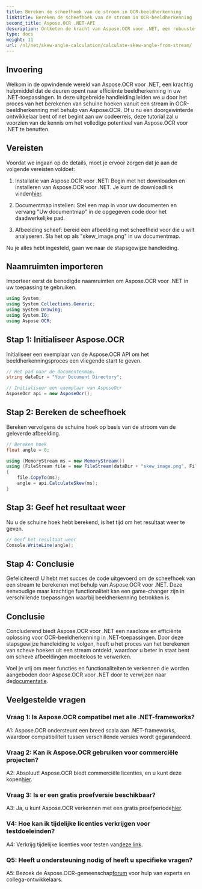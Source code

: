 ```yaml
---
title: Bereken de scheefhoek van de stroom in OCR-beeldherkenning
linktitle: Bereken de scheefhoek van de stroom in OCR-beeldherkenning
second_title: Aspose.OCR .NET-API
description: Ontketen de kracht van Aspose.OCR voor .NET, een robuuste oplossing voor beeldherkenning. Leer hoe u moeiteloos schuine hoeken kunt berekenen.
type: docs
weight: 11
url: /nl/net/skew-angle-calculation/calculate-skew-angle-from-stream/
---
```

## Invoering

Welkom in de opwindende wereld van Aspose.OCR voor .NET, een krachtig hulpmiddel dat de deuren opent naar efficiënte beeldherkenning in uw .NET-toepassingen. In deze uitgebreide handleiding leiden we u door het proces van het berekenen van schuine hoeken vanuit een stream in OCR-beeldherkenning met behulp van Aspose.OCR. Of u nu een doorgewinterde ontwikkelaar bent of net begint aan uw codeerreis, deze tutorial zal u voorzien van de kennis om het volledige potentieel van Aspose.OCR voor .NET te benutten.

## Vereisten

Voordat we ingaan op de details, moet je ervoor zorgen dat je aan de volgende vereisten voldoet:

1.  Installatie van Aspose.OCR voor .NET: Begin met het downloaden en installeren van Aspose.OCR voor .NET. Je kunt de downloadlink vinden[hier](https://releases.aspose.com/ocr/net/).

2. Documentmap instellen: Stel een map in voor uw documenten en vervang "Uw documentmap" in de opgegeven code door het daadwerkelijke pad.

3. Afbeelding scheef: bereid een afbeelding met scheefheid voor die u wilt analyseren. Sla het op als "skew_image.png" in uw documentmap.

Nu je alles hebt ingesteld, gaan we naar de stapsgewijze handleiding.

## Naamruimten importeren

Importeer eerst de benodigde naamruimten om Aspose.OCR voor .NET in uw toepassing te gebruiken.

```csharp
using System;
using System.Collections.Generic;
using System.Drawing;
using System.IO;
using Aspose.OCR;
```

## Stap 1: Initialiseer Aspose.OCR

Initialiseer een exemplaar van de Aspose.OCR API om het beeldherkenningsproces een vliegende start te geven.

```csharp
// Het pad naar de documentenmap.
string dataDir = "Your Document Directory";

// Initialiseer een exemplaar van AsposeOcr
AsposeOcr api = new AsposeOcr();
```

## Stap 2: Bereken de scheefhoek

Bereken vervolgens de schuine hoek op basis van de stroom van de geleverde afbeelding.

```csharp
// Bereken hoek
float angle = 0;

using (MemoryStream ms = new MemoryStream())
using (FileStream file = new FileStream(dataDir + "skew_image.png", FileMode.Open, FileAccess.Read))
{
    file.CopyTo(ms);
    angle = api.CalculateSkew(ms);
}
```

## Stap 3: Geef het resultaat weer

Nu u de schuine hoek hebt berekend, is het tijd om het resultaat weer te geven.

```csharp
// Geef het resultaat weer
Console.WriteLine(angle);
```

## Stap 4: Conclusie

Gefeliciteerd! U hebt met succes de code uitgevoerd om de scheefhoek van een stream te berekenen met behulp van Aspose.OCR voor .NET. Deze eenvoudige maar krachtige functionaliteit kan een game-changer zijn in verschillende toepassingen waarbij beeldherkenning betrokken is.

## Conclusie

Concluderend biedt Aspose.OCR voor .NET een naadloze en efficiënte oplossing voor OCR-beeldherkenning in .NET-toepassingen. Door deze stapsgewijze handleiding te volgen, heeft u het proces van het berekenen van scheve hoeken uit een stream ontdekt, waardoor u beter in staat bent om scheve afbeeldingen moeiteloos te verwerken.

 Voel je vrij om meer functies en functionaliteiten te verkennen die worden aangeboden door Aspose.OCR voor .NET door te verwijzen naar de[documentatie](https://reference.aspose.com/ocr/net/).

## Veelgestelde vragen

### Vraag 1: Is Aspose.OCR compatibel met alle .NET-frameworks?

A1: Aspose.OCR ondersteunt een breed scala aan .NET-frameworks, waardoor compatibiliteit tussen verschillende versies wordt gegarandeerd.

### Vraag 2: Kan ik Aspose.OCR gebruiken voor commerciële projecten?

 A2: Absoluut! Aspose.OCR biedt commerciële licenties, en u kunt deze kopen[hier](https://purchase.aspose.com/buy).

### Vraag 3: Is er een gratis proefversie beschikbaar?

 A3: Ja, u kunt Aspose.OCR verkennen met een gratis proefperiode[hier](https://releases.aspose.com/).

### V4: Hoe kan ik tijdelijke licenties verkrijgen voor testdoeleinden?

 A4: Verkrijg tijdelijke licenties voor testen van[deze link](https://purchase.aspose.com/temporary-license/).

### Q5: Heeft u ondersteuning nodig of heeft u specifieke vragen?

 A5: Bezoek de Aspose.OCR-gemeenschap[forum](https://forum.aspose.com/c/ocr/16) voor hulp van experts en collega-ontwikkelaars.